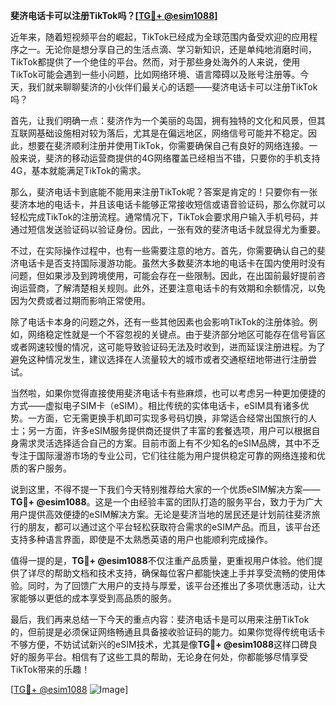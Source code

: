 **斐济电话卡可以注册TikTok吗？[[TG💪+ @esim1088](https://t.me/s/esim1088)]**

近年来，随着短视频平台的崛起，TikTok已经成为全球范围内备受欢迎的应用程序之一。无论你是想分享自己的生活点滴、学习新知识，还是单纯地消磨时间，TikTok都提供了一个绝佳的平台。然而，对于那些身处海外的人来说，使用TikTok可能会遇到一些小问题，比如网络环境、语言障碍以及账号注册等。今天，我们就来聊聊斐济的小伙伴们最关心的话题——斐济电话卡可以注册TikTok吗？

首先，让我们明确一点：斐济作为一个美丽的岛国，拥有独特的文化和风景，但其互联网基础设施相对较为落后，尤其是在偏远地区，网络信号可能并不稳定。因此，想要在斐济顺利注册并使用TikTok，你需要确保自己有良好的网络连接。一般来说，斐济的移动运营商提供的4G网络覆盖已经相当不错，只要你的手机支持4G，基本就能满足TikTok的需求。

那么，斐济电话卡到底能不能用来注册TikTok呢？答案是肯定的！只要你有一张斐济本地的电话卡，并且该电话卡能够正常接收短信或语音验证码，那么你就可以轻松完成TikTok的注册流程。通常情况下，TikTok会要求用户输入手机号码，并通过短信发送验证码以验证身份。因此，一张有效的斐济电话卡就显得尤为重要。

不过，在实际操作过程中，也有一些需要注意的地方。首先，你需要确认自己的斐济电话卡是否支持国际漫游功能。虽然大多数斐济本地的电话卡在国内使用时没有问题，但如果涉及到跨境使用，可能会存在一些限制。因此，在出国前最好提前咨询运营商，了解清楚相关规则。此外，还要注意电话卡的有效期和余额情况，以免因为欠费或者过期而影响正常使用。

除了电话卡本身的问题之外，还有一些其他因素也会影响TikTok的注册体验。例如，网络稳定性就是一个不容忽视的关键点。由于斐济部分地区可能存在信号盲区或者网速较慢的情况，这可能导致验证码无法及时收到，进而延误注册进程。为了避免这种情况发生，建议选择在人流量较大的城市或者交通枢纽地带进行注册尝试。

当然啦，如果你觉得直接使用斐济电话卡有些麻烦，也可以考虑另一种更加便捷的方式——虚拟电子SIM卡（eSIM）。相比传统的实体电话卡，eSIM具有诸多优势。一方面，它无需更换手机即可实现多号码切换，非常适合经常出国旅行的人士；另一方面，许多eSIM服务提供商还提供了丰富的套餐选项，用户可以根据自身需求灵活选择适合自己的方案。目前市面上有不少知名的eSIM品牌，其中不乏专注于国际漫游市场的专业公司，它们往往能为用户提供稳定可靠的网络连接和优质的客户服务。

说到这里，不得不提一下我们今天特别推荐给大家的一个优质eSIM解决方案——**TG💪+ @esim1088**。这是一个由经验丰富的团队打造的服务平台，致力于为广大用户提供高效便捷的eSIM解决方案。无论是斐济当地的居民还是计划前往斐济旅行的朋友，都可以通过这个平台轻松获取符合需求的eSIM产品。而且，该平台还支持多种语言界面，即使是不太熟悉英语的用户也能顺利完成操作。

值得一提的是，**TG💪+ @esim1088**不仅注重产品质量，更重视用户体验。他们提供了详尽的帮助文档和技术支持，确保每位客户都能快速上手并享受流畅的使用体验。同时，为了回馈广大用户的支持与厚爱，该平台还推出了多项优惠活动，让大家能够以更低的成本享受到高品质的服务。

最后，我们再来总结一下今天的重点内容：斐济电话卡是可以用来注册TikTok的，但前提是必须保证网络畅通且具备接收验证码的能力。如果你觉得传统电话卡不够方便，不妨试试新兴的eSIM技术，尤其是像**TG💪+ @esim1088**这样口碑良好的服务平台。相信有了这些工具的帮助，无论身在何处，你都能够尽情享受TikTok带来的乐趣！

[[TG💪+ @esim1088](https://t.me/s/esim1088) ![Image](https://i.postimg.cc/4NQfJmqS/Snipaste-2025-05-13-00-14-12.png)]